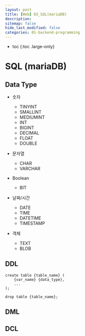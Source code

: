 ```yaml
---
layout: post
title: [Web] 03_SQL(mariaDB)
description: 
sitemap: false
hide_last_modified: false
categories: 01-backend-programming 
---
```


* toc
{:toc .large-only}

# SQL (mariaDB) 

## Data Type
- 숫자
    - TINYINT
    - SMALLINT
    - MEDIUMINT
    - INT
    - BIGINT 
    - DECIMAL
    - FLOAT
    - DOUBLE 

- 문자열
    - CHAR
    - VARCHAR

- Boolean 
    - BIT 

- 날짜/시간 
    - DATE
    - TIME
    - DATETIME
    - TIMESTAMP 

- 객체
    - TEXT
    - BLOB

## DDL

```
create table {table_name} (
    {var_name} {data_type},
    ...
);

drop table {table_name}; 

```

## DML 

## DCL 

